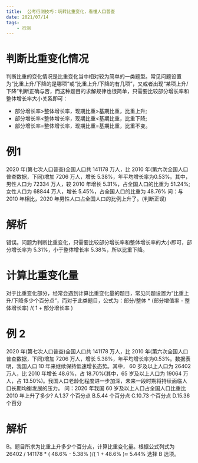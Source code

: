 ```yaml
---
title:  公考行测技巧：玩转比重变化，看懂人口普查
date: 2021/07/14
tags: 
    - 行测
---
```


# 判断比重变化情况
判断比重的变化情况是比重变化当中相对较为简单的一类题型。常见问题设置为“比重上升/下降的是哪项”或“比重上升/下降的有几项”，又或者出现“某项上升/下降”判断正确与否，而这种题目的求解规律也很简单，只需要比较部分增长率和整体增长率大小关系即可：
- 部分增长率>整体增长率，现期比重>基期比重，比重上升;
- 部分增长率<整体增长率，现期比重<基期比重，比重下降;
- 部分增长率=整体增长率，现期比重=基期比重，比重不变。

# 例1
2020 年(第七次人口普查)全国人口共 141178 万人，比 2010 年(第六次全国人口普查数据，下同)增加 7206 万人，增长 5.38%，年平均增长率为0.53%。其中，男性人口为 72334 万人，较 2010 年增长 5.31%，占全国人口的比重为 51.24%;女性人口为 68844 万人，增长 5.45%，占全国人口的比重为 48.76% 问：与 2010 年相比，2020 年男性人口占全国人口的比例上升了。(判断正误)

# 解析
错误。问题为判断比重变化，只需要比较部分增长率和整体增长率的大小即可，部分增长率为 5.31%，小于整体增长率 5.38%，所以比重下降。

# 计算比重变化量
对于比重变化部分，经常会遇到计算比重变化量的题目，常见问题设置为“比重上升/下降多少个百分点”，而对于此类题目，公式为：部分/整体 * (部分增值率 - 整体增长率) /( 1 + 部分增长率 )

# 例 2
2020 年(第七次人口普查)全国人口共 141178 万人，比 2010 年(第六次全国人口普查数据，下同)增加 7206 万人，增长 5.38%，年平均增长率为0.53%。数据表明，我国人口 10 年来继续保持低速增长态势。其中， 60 岁及以上人口为 26402 万人，比 2010 年增长 48.6%，占 18.70%(其中，65 岁及以上人口为 19064 万人，占 13.50%)。我国人口老龄化程度进一步加深，未来一段时期将持续面临人口长期均衡发展的压力。
问：2020 年我国 60 岁及以上人口占全国人口比重比 2010 年上升了多少?
A.1.37 个百分点 
B.5.44 个百分点
C.10.73 个百分点 
D.15.36 个百分

# 解析
B。题目所求为比重上升多少个百分点，计算比重变化量。根据公式列式为 26402 / 141178 * ( 48.6% - 5.38% )/( 1 + 48.6% )≈ 5.44% 选择 B 选项。